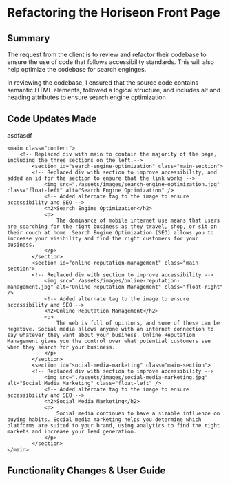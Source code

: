 # Refactoring the Horiseon Front Page

## Summary

The request from the client is to review and refactor their codebase to ensure the use of code that follows accessibility standards. This will also help optimize the codebase for search enginges.

In reviewing the codebase, I ensured that the source code contains semantic HTML elements, followed a logical structure, and includes alt and heading attributes to ensure search engine optimization

## Code Updates Made

asdfasdf

```
<main class="content">
    <!-- Replaced div with main to contain the majority of the page, including the three sections on the left.-->
        <section id="search-engine-optimization" class="main-section">
        <!-- Replaced div with section to improve accessibility, and added an id for the section to ensure that the link works -->
            <img src="./assets/images/search-engine-optimization.jpg" class="float-left" alt="Search Engine Optimization" />
            <!-- Added alternate tag to the image to ensure accessibility and SEO -->
            <h2>Search Engine Optimization</h2>
            <p>
                The dominance of mobile internet use means that users are searching for the right business as they travel, shop, or sit on their couch at home. Search Engine Optimization (SEO) allows you to increase your visibility and find the right customers for your business.
            </p>
        </section>
        <section id="online-reputation-management" class="main-section">
        <!-- Replaced div with section to improve accessibility -->
            <img src="./assets/images/online-reputation-management.jpg" alt="Online Reputation Management" class="float-right" />
            <!-- Added alternate tag to the image to ensure accessibility and SEO -->
            <h2>Online Reputation Management</h2>
            <p>
                The web is full of opinions, and some of these can be negative. Social media allows anyone with an internet connection to say whatever they want about your business. Online Reputation Management gives you the control over what potential customers see when they search for your business.
            </p>
        </section>
        <section id="social-media-marketing" class="main-section">
        <!-- Replaced div with section to improve accessibility -->
            <img src="./assets/images/social-media-marketing.jpg" alt="Social Media Marketing" class="float-left" />
            <!-- Added alternate tag to the image to ensure accessibility and SEO -->
            <h2>Social Media Marketing</h2>
            <p>
                Social media continues to have a sizable influence on buying habits. Social media marketing helps you determine which platforms are suited to your brand, using analytics to find the right markets and increase your lead generation.
            </p>
        </section>
</main>     
```

## Functionality Changes & User Guide

